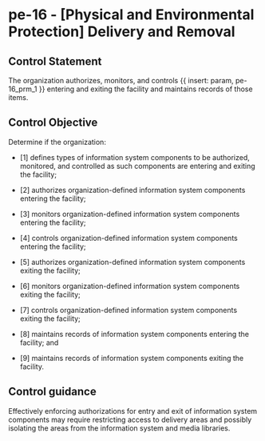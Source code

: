 # pe-16 - \[Physical and Environmental Protection\] Delivery and Removal

## Control Statement

The organization authorizes, monitors, and controls {{ insert: param, pe-16_prm_1 }} entering and exiting the facility and maintains records of those items.

## Control Objective

Determine if the organization:

- \[1\] defines types of information system components to be authorized, monitored, and controlled as such components are entering and exiting the facility;

- \[2\] authorizes organization-defined information system components entering the facility;

- \[3\] monitors organization-defined information system components entering the facility;

- \[4\] controls organization-defined information system components entering the facility;

- \[5\] authorizes organization-defined information system components exiting the facility;

- \[6\] monitors organization-defined information system components exiting the facility;

- \[7\] controls organization-defined information system components exiting the facility;

- \[8\] maintains records of information system components entering the facility; and

- \[9\] maintains records of information system components exiting the facility.

## Control guidance

Effectively enforcing authorizations for entry and exit of information system components may require restricting access to delivery areas and possibly isolating the areas from the information system and media libraries.
